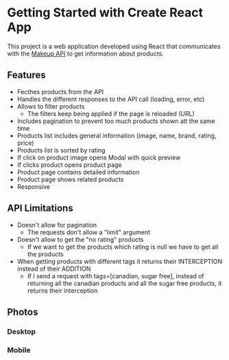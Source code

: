 # Getting Started with Create React App

This project is a web application developed using React that communicates with the [Makeup API](https://makeup-api.herokuapp.com/) to get information about products.

## Features
- Fecthes products from the API
- Handles the different responses to the API call (loading, error, etc)
- Allows to filter products
  - The filters keep being applied if the page is reloaded (URL)
- Includes pagination to prevent too much products shown att the same time
- Products list includes general information (image, name, brand, rating, price)
- Products list is sorted by rating
- If click on product image opens Modal with quick preview
- If clicks product opens product page
- Product page contains detailed information
- Product page shows related products
- Responsive

## API Limitations
- Doesn't allow for pagination
  - The requests don't allow a "limit" argument
- Doesn't allow to get the "no rating" products
  -  If we want to get the products which rating is null we have to get all the products
- When getting products with different tags it returns their INTERCEPTION instead of their ADDITION
  - If I send a request with tags=[canadian, sugar free], instead of returning all the canadian products and all the sugar free products, it returns their interception

## Photos

### Desktop

### Mobile
